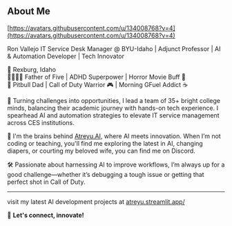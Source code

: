 ## About Me

[https://avatars.githubusercontent.com/u/134008768?v=4](https://avatars.githubusercontent.com/u/134008768?v=4)

Ron Vallejo
IT Service Desk Manager @ BYU-Idaho | Adjunct Professor | AI & Automation Developer | Tech Innovator

📍 Rexburg, Idaho  
👨‍👩‍👧‍👦 Father of Five | ADHD Superpower | Horror Movie Buff 🎥  
🐶 Pitbull Dad | Call of Duty Warrior 🎮 | Morning GFuel Addict ☕️

🌟 Turning challenges into opportunities, I lead a team of 35+ bright college minds, balancing their academic journey with hands-on tech experience. I spearhead AI and automation strategies to elevate IT service management across CES institutions.

🚀 I'm the brains behind [Atreyu.AI](https://atreyu.streamlit.app/), where AI meets innovation. When I’m not coding or teaching, you'll find me exploring the latest in AI, changing diapers, or courting my beloved wife, you can find me on Discord.

🛠️ Passionate about harnessing AI to improve workflows, I’m always up for a good challenge—whether it’s debugging a tough issue or getting that perfect shot in Call of Duty.

---

visit my latest AI development projects at [atreyu.streamlit.app/](https://atreyu.streamlit.app/)

🚀 **Let's connect, innovate!**

<!---
ronvallejo/ronvallejo is a ✨ special ✨ repository because its `README.md` (this file) appears on your GitHub profile.
You can click the Preview link to take a look at your changes.
--->
